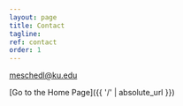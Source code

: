 ```yaml
---
layout: page
title: Contact
tagline: 
ref: contact
order: 1
---
```


meschedl@ku.edu

[Go to the Home Page]({{ '/' | absolute_url }})
